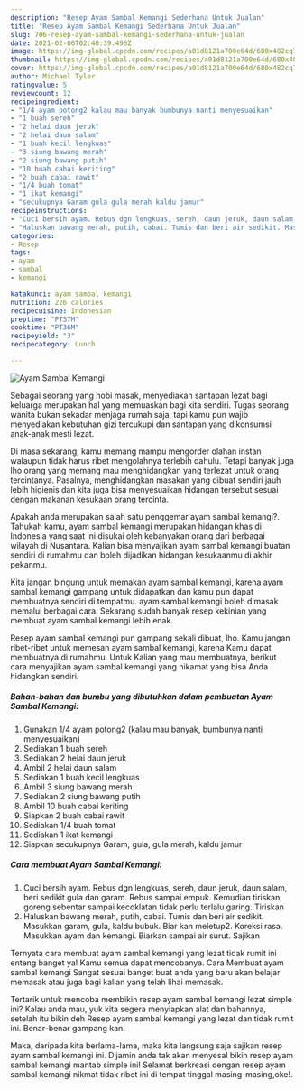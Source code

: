 ```yaml
---
description: "Resep Ayam Sambal Kemangi Sederhana Untuk Jualan"
title: "Resep Ayam Sambal Kemangi Sederhana Untuk Jualan"
slug: 706-resep-ayam-sambal-kemangi-sederhana-untuk-jualan
date: 2021-02-06T02:40:39.496Z
image: https://img-global.cpcdn.com/recipes/a01d8121a700e64d/680x482cq70/ayam-sambal-kemangi-foto-resep-utama.jpg
thumbnail: https://img-global.cpcdn.com/recipes/a01d8121a700e64d/680x482cq70/ayam-sambal-kemangi-foto-resep-utama.jpg
cover: https://img-global.cpcdn.com/recipes/a01d8121a700e64d/680x482cq70/ayam-sambal-kemangi-foto-resep-utama.jpg
author: Michael Tyler
ratingvalue: 5
reviewcount: 12
recipeingredient:
- "1/4 ayam potong2 kalau mau banyak bumbunya nanti menyesuaikan"
- "1 buah sereh"
- "2 helai daun jeruk"
- "2 helai daun salam"
- "1 buah kecil lengkuas"
- "3 siung bawang merah"
- "2 siung bawang putih"
- "10 buah cabai keriting"
- "2 buah cabai rawit"
- "1/4 buah tomat"
- "1 ikat kemangi"
- "secukupnya Garam gula gula merah kaldu jamur"
recipeinstructions:
- "Cuci bersih ayam. Rebus dgn lengkuas, sereh, daun jeruk, daun salam, beri sedikit gula dan garam. Rebus sampai empuk. Kemudian tiriskan, goreng sebentar sampai kecoklatan tidak perlu terlalu garing. Tiriskan"
- "Haluskan bawang merah, putih, cabai. Tumis dan beri air sedikit. Masukkan garam, gula, kaldu bubuk. Biar kan meletup2. Koreksi rasa. Masukkan ayam dan kemangi. Biarkan sampai air surut. Sajikan"
categories:
- Resep
tags:
- ayam
- sambal
- kemangi

katakunci: ayam sambal kemangi 
nutrition: 226 calories
recipecuisine: Indonesian
preptime: "PT37M"
cooktime: "PT36M"
recipeyield: "3"
recipecategory: Lunch

---
```



![Ayam Sambal Kemangi](https://img-global.cpcdn.com/recipes/a01d8121a700e64d/680x482cq70/ayam-sambal-kemangi-foto-resep-utama.jpg)

Sebagai seorang yang hobi masak, menyediakan santapan lezat bagi keluarga merupakan hal yang memuaskan bagi kita sendiri. Tugas seorang  wanita bukan sekadar menjaga rumah saja, tapi kamu pun wajib menyediakan kebutuhan gizi tercukupi dan santapan yang dikonsumsi anak-anak mesti lezat.

Di masa  sekarang, kamu memang mampu mengorder olahan instan walaupun tidak harus ribet mengolahnya terlebih dahulu. Tetapi banyak juga lho orang yang memang mau menghidangkan yang terlezat untuk orang tercintanya. Pasalnya, menghidangkan masakan yang dibuat sendiri jauh lebih higienis dan kita juga bisa menyesuaikan hidangan tersebut sesuai dengan makanan kesukaan orang tercinta. 



Apakah anda merupakan salah satu penggemar ayam sambal kemangi?. Tahukah kamu, ayam sambal kemangi merupakan hidangan khas di Indonesia yang saat ini disukai oleh kebanyakan orang dari berbagai wilayah di Nusantara. Kalian bisa menyajikan ayam sambal kemangi buatan sendiri di rumahmu dan boleh dijadikan hidangan kesukaanmu di akhir pekanmu.

Kita jangan bingung untuk memakan ayam sambal kemangi, karena ayam sambal kemangi gampang untuk didapatkan dan kamu pun dapat membuatnya sendiri di tempatmu. ayam sambal kemangi boleh dimasak memalui berbagai cara. Sekarang sudah banyak resep kekinian yang membuat ayam sambal kemangi lebih enak.

Resep ayam sambal kemangi pun gampang sekali dibuat, lho. Kamu jangan ribet-ribet untuk memesan ayam sambal kemangi, karena Kamu dapat membuatnya di rumahmu. Untuk Kalian yang mau membuatnya, berikut cara menyajikan ayam sambal kemangi yang nikamat yang bisa Anda hidangkan sendiri.

<!--inarticleads1-->

##### Bahan-bahan dan bumbu yang dibutuhkan dalam pembuatan Ayam Sambal Kemangi:

1. Gunakan 1/4 ayam potong2 (kalau mau banyak, bumbunya nanti menyesuaikan)
1. Sediakan 1 buah sereh
1. Sediakan 2 helai daun jeruk
1. Ambil 2 helai daun salam
1. Sediakan 1 buah kecil lengkuas
1. Ambil 3 siung bawang merah
1. Sediakan 2 siung bawang putih
1. Ambil 10 buah cabai keriting
1. Siapkan 2 buah cabai rawit
1. Sediakan 1/4 buah tomat
1. Sediakan 1 ikat kemangi
1. Siapkan secukupnya Garam, gula, gula merah, kaldu jamur




<!--inarticleads2-->

##### Cara membuat Ayam Sambal Kemangi:

1. Cuci bersih ayam. Rebus dgn lengkuas, sereh, daun jeruk, daun salam, beri sedikit gula dan garam. Rebus sampai empuk. Kemudian tiriskan, goreng sebentar sampai kecoklatan tidak perlu terlalu garing. Tiriskan
1. Haluskan bawang merah, putih, cabai. Tumis dan beri air sedikit. Masukkan garam, gula, kaldu bubuk. Biar kan meletup2. Koreksi rasa. Masukkan ayam dan kemangi. Biarkan sampai air surut. Sajikan




Ternyata cara membuat ayam sambal kemangi yang lezat tidak rumit ini enteng banget ya! Kamu semua dapat mencobanya. Cara Membuat ayam sambal kemangi Sangat sesuai banget buat anda yang baru akan belajar memasak atau juga bagi kalian yang telah lihai memasak.

Tertarik untuk mencoba membikin resep ayam sambal kemangi lezat simple ini? Kalau anda mau, yuk kita segera menyiapkan alat dan bahannya, setelah itu bikin deh Resep ayam sambal kemangi yang lezat dan tidak rumit ini. Benar-benar gampang kan. 

Maka, daripada kita berlama-lama, maka kita langsung saja sajikan resep ayam sambal kemangi ini. Dijamin anda tak akan menyesal bikin resep ayam sambal kemangi mantab simple ini! Selamat berkreasi dengan resep ayam sambal kemangi nikmat tidak ribet ini di tempat tinggal masing-masing,oke!.


